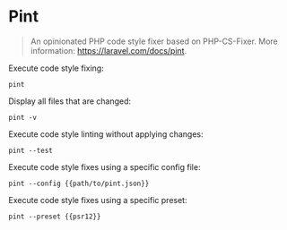 # Pint

> An opinionated PHP code style fixer based on PHP-CS-Fixer.
> More information: <https://laravel.com/docs/pint>.

Execute code style fixing:

`pint`

Display all files that are changed:

`pint -v`

Execute code style linting without applying changes:

`pint --test`

Execute code style fixes using a specific config file:

`pint --config {{path/to/pint.json}}`

Execute code style fixes using a specific preset:

`pint --preset {{psr12}}`
